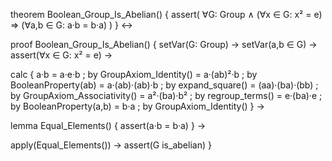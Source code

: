 theorem Boolean_Group_Is_Abelian() {
  assert(
    ∀G: Group ∧ (∀x ∈ G: x² = e) ⇒ 
    (∀a,b ∈ G: a·b = b·a)
  )
} ↔

proof Boolean_Group_Is_Abelian() {
  setVar(G: Group) →
  setVar(a,b ∈ G) →
  assert(∀x ∈ G: x² = e) →
  
  calc {
    a·b
    = a·e·b           ; by GroupAxiom_Identity()
    = a·(ab)²·b       ; by BooleanProperty(ab)
    = a·(ab)·(ab)·b   ; by expand_square()
    = (aa)·(ba)·(bb)  ; by GroupAxiom_Associativity()
    = a²·(ba)·b²      ; by regroup_terms()
    = e·(ba)·e        ; by BooleanProperty(a,b)
    = b·a             ; by GroupAxiom_Identity()
  } →

  lemma Equal_Elements() {
    assert(a·b = b·a)
  } →
  
  apply(Equal_Elements()) →
  assert(G is_abelian)
}